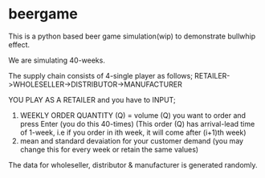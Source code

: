# beergame
This is a python based beer game simulation(wip) to demonstrate bullwhip effect.

We are simulating 40-weeks.

The supply chain consists of 4-single player as follows;
RETAILER->WHOLESELLER->DISTRIBUTOR->MANUFACTURER


YOU PLAY AS A RETAILER and you have to INPUT;
  1) WEEKLY ORDER QUANTITY (Q) = volume (Q) you want to order and press Enter (you do this 40-times)
                             (This order (Q) has arrival-lead time of 1-week, i.e if you order in ith week, it will come after (i+1)th week)
  3) mean and standard devaiation for your customer demand (you may change this for every week or retain the same values)
   
The data for wholeseller, distributor & manufacturer is generated randomly.


